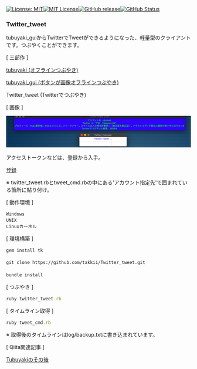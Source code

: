 [![License: MIT](https://img.shields.io/badge/License-MIT-yellow.svg)](https://opensource.org/licenses/MIT)[![MIT License](http://img.shields.io/badge/license-MIT-blue.svg?style=flat)](LICENSE)[![GitHub release](https://img.shields.io/github/release/takkii/Twitter_tweet.svg?style=flat)](GitHub)[![GitHub Status](https://img.shields.io/github/last-commit/takkii/Twitter_tweet.svg?style=flat)](GitHub)

### Twitter_tweet

tubuyaki_guiからTwitterでTweetができるようになった、軽量型のクライアントです。つぶやくことができます。

[ 三部作 ]

[tubuyaki (オフラインつぶやき)](https://github.com/takkii/tubuyaki)

[tubuyaki_gui (ボタンが画像オフラインつぶやき)](https://github.com/takkii/tubuyaki_gui)

Twitter_tweet (Twitterでつぶやき)


[ 画像 ]

![スクリーン](https://github.com/takkii/Twitter_tweet/blob/master/image/screen.png)

アクセストークンなどは、登録から入手。

[登録](https://apps.twitter.com/)

※ twitter_tweet.rbとtweet_cmd.rbの中にある'アカウント指定先'で囲まれている箇所に貼り付け。

[ 動作環境 ]

```txt
Windows
UNIX
Linuxカーネル
```

[ 環境構築 ]

```txt
gem install tk

git clone https://github.com/takkii/Twitter_tweet.git

bundle install
```

[ つぶやき ]

```ruby
ruby twitter_tweet.rb
```

[ タイムライン取得 ]

```ruby
ruby tweet_cmd.rb
```

※ 取得後のタイムラインはlog/backup.txtに書き込まれています。

[ Qiita関連記事 ]

[Tubuyakiのその後](https://qiita.com/takkii/items/e265bd9c18ccbe28ecc8)